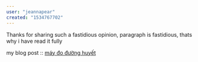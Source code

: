 ```yaml
---
user: "jeannapear"
created: "1534767702"
---
```


Thanks for sharing such a fastidious opinion, paragraph 
is fastidious, thats why i have read it fully

my blog post :: <a href="https://ytenamgiao.com/">máy đo đường huyết</a>
